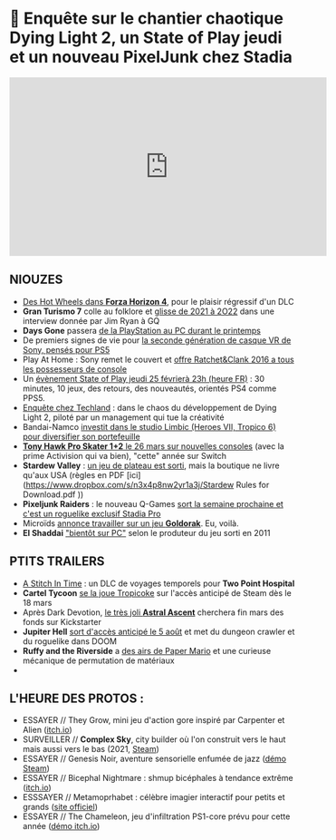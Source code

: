 # 🥝 Enquête sur le chantier chaotique Dying Light 2, un State of Play jeudi et un nouveau PixelJunk chez Stadia

<iframe width="560" height="315" src="https://www.youtube.com/embed/qB7PvcMaOY8" frameborder="0" allow="accelerometer; autoplay; clipboard-write; encrypted-media; gyroscope; picture-in-picture" allowfullscreen></iframe> 

## NIOUZES

- [Des Hot Wheels dans **Forza Horizon 4**](https://www.youtube.com/watch?v=XqriUD4bAp0), pour le plaisir régressif d'un DLC
- **Gran Turismo 7** colle au folklore et [glisse de 2021 à 2O22](https://www.gq-magazine.co.uk/culture/article/playstation-vr-jim-ryan-interview-2021) dans une interview donnée par Jim Ryan à GQ
- **Days Gone** passera [de la PlayStation au PC durant le printemps](https://www.gamekult.com/actualite/gran-turismo-7-retarde-a-2022-days-gone-en-approche-sur-pc-3050836357.html)
- De premiers signes de vie pour [la seconde génération de casque VR de Sony, pensés pour PS5](https://kotaku.com/sony-finally-announces-next-gen-vr-for-ps5-1846334191)
- Play At Home : Sony remet le couvert et [offre Ratchet&Clank 2016 a tous les possesseurs de console](https://www.gamekult.com/actualite/play-at-home-ratchet-clank-offert-sur-ps4-dans-le-cadre-d-une-nouvelle-campagne-de-cadeaux-3050836361.html)
- Un [évènement State of Play jeudi 25 févrierà 23h (heure FR)](https://www.gamekult.com/actualite/state-of-play-rendez-vous-le-25-fevrier-pour-des-annonces-ps5-3050836371.html) : 30 minutes, 10 jeux, des retours, des nouveautés, orientés PS4 comme PPS5.
- [Enquête chez Techland](https://www.thegamer.com/techland-report-bleeding-talent-autocratic-management-bad-feedback/) : dans le chaos du développement de Dying Light 2, piloté par un management qui tue la créativité
- Bandai-Namco [investit dans le studio Limbic (Heroes VII, Tropico 6) pour diversifier son portefeuille](https://www.gamesindustry.biz/articles/2021-02-23-bandai-namco-take-minority-stake-in-might-and-magic-dev-limbic-entertainment)
- [**Tony Hawk Pro Skater 1+2** le 26 mars sur nouvelles consoles](https://www.gamekult.com/actualite/tony-hawk-s-pro-skater-1-et-2-roule-en-direction-des-ps5-xbox-series-et-switch-3050836365.html) (avec la prime Activision qui va bien), "cette" année sur Switch 
- **Stardew Valley** : [un jeu de plateau est sorti](https://www.youtube.com/watch?v=31Sz4vMWYes), mais la boutique ne livre qu'aux USA (règles en PDF [ici](https://www.dropbox.com/s/n3x4p8nw2yr1a3j/Stardew Rules for Download.pdf ))
- **Pixeljunk Raiders** : le nouveau Q-Games [sort la semaine prochaine et c'est un roguelike exclusif Stadia Pro](https://www.siliconera.com/pixeljunk-raiders-is-a-roguelike-for-google-stadia-new-pixeljunk-game/)
- Microïds [annonce travailler sur un jeu **Goldorak**](https://www.gamekult.com/actualite/microids-va-nous-sortir-un-jeu-video-goldorak-3050836375.html). Eu, voilà.
- **El Shaddai** ["bientôt sur PC"](https://www.vg247.com/2021/02/23/cult-classic-el-shaddai-ascension-metatron-making-pc-debut-soon/ ) selon le produteur du jeu sorti en 2011

## PTITS TRAILERS

- [A Stitch In Time](https://www.youtube.com/watch?v=AjZjUCxlovM) : un DLC de voyages temporels pour **Two Point Hospital**
- **Cartel Tycoon** [se la joue Tropicoke](https://www.youtube.com/watch?v=plwauIQ98uI) sur l'accès anticipé de Steam dès le 18 mars
- Après Dark Devotion, [le très joli **Astral Ascent**](https://www.youtube.com/watch?v=GKuCy4Uga8I) cherchera fin mars des fonds sur Kickstarter
- **Jupiter Hell** [sort d'accès anticipé le 5 août](https://www.youtube.com/watch?v=3aI5QXUUiDY) et met du dungeon crawler et du roguelike dans DOOM
- **Ruffy and the Riverside** a [des airs de Paper Mario](https://store.steampowered.com/app/1002260/Ruffy_and_the_Riverside/) et une curieuse mécanique de permutation de matériaux
- 

## L'HEURE DES PROTOS :

- ESSAYER // They Grow, mini jeu d'action gore inspiré par Carpenter et Alien ([itch.io](https://puato.itch.io/they-grow))
- SURVEILLER // **Complex Sky**, city builder où l'on construit vers le haut mais aussi vers le bas (2021, [Steam](https://store.steampowered.com/app/1549600/Complex_SKY/))
- ESSAYER // Genesis Noir, aventure sensorielle enfumée de jazz ([démo Steam](https://store.steampowered.com/app/735290/Genesis_Noir/))
- ESSAYER // Bicephal Nightmare : shmup bicéphales à tendance extrême ([itch.io](https://gredu.itch.io/bicephal-nightmare))
- ESSSAYER // Metamoprhabet : célèbre imagier interactif pour petits et grands ([site officiel](https://metamorphabet.com/))
- ESSAYER // The Chameleon, jeu d'infiltration PS1-core prévu pour cette année ([démo itch.io](https://merlinogames.itch.io/the-chameleon-demo))
